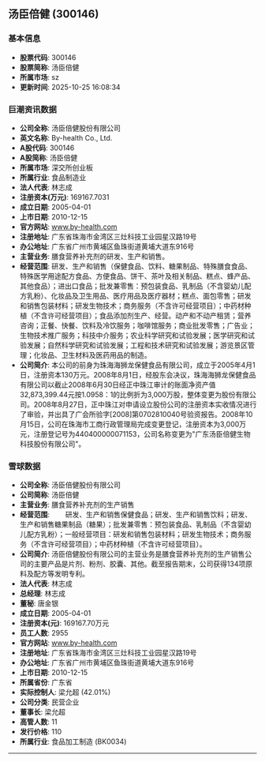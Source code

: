 ## 汤臣倍健 (300146)

### 基本信息

- **股票代码**: 300146
- **股票简称**: 汤臣倍健
- **所属市场**: sz
- **更新时间**: 2025-10-25 16:08:34

### 巨潮资讯数据

- **公司全称**: 汤臣倍健股份有限公司
- **英文名称**: By-health Co., Ltd.
- **A股代码**: 300146
- **A股简称**: 汤臣倍健
- **所属市场**: 深交所创业板
- **所属行业**: 食品制造业
- **法人代表**: 林志成
- **注册资本(万元)**: 169167.7031
- **成立日期**: 2005-04-01
- **上市日期**: 2010-12-15
- **官方网站**: www.by-health.com
- **注册地址**: 广东省珠海市金湾区三灶科技工业园星汉路19号
- **办公地址**: 广东省广州市黄埔区鱼珠街道黄埔大道东916号
- **主营业务**: 膳食营养补充剂的研发、生产和销售。
- **经营范围**: 研发、生产和销售（保健食品、饮料、糖果制品、特殊膳食食品、特殊医学用途配方食品、方便食品、饼干、茶叶及相关制品、糕点、蜂产品、其他食品）；进出口食品；批发兼零售：预包装食品、乳制品（不含婴幼儿配方乳粉）、化妆品及卫生用品、医疗用品及医疗器材；糕点、面包零售；研发和销售包装材料；研发生物技术；商务服务（不含许可经营项目）；中药材种植（不含许可经营项目）；食品添加剂生产、经营。动产和不动产租赁；营养咨询；正餐、快餐、饮料及冷饮服务；咖啡馆服务；商业批发零售；广告业；生物技术推广服务；科技中介服务；农业科学研究和试验发展；医学研究和试验发展；自然科学研究和试验发展；工程和技术研究和试验发展；游览景区管理；化妆品、卫生材料及医药用品的制造。
- **公司简介**: 本公司的前身为珠海海狮龙保健食品有限公司，成立于2005年4月1日，注册资本130万元。2008年8月1日，经股东会决议，珠海海狮龙保健食品有限公司以截止2008年6月30日经正中珠江审计的账面净资产值32,873,399.44元按1.0958：1的比例折为3,000万股，整体变更为股份有限公司。2008年8月27日，正中珠江对申请设立股份公司的注册资本实收情况进行了审验，并出具了广会所验字[2008]第0702810040号验资报告。2008年10月15日，公司在珠海市工商行政管理局完成变更登记，注册资本为3,000万元，注册登记号为440400000071153，公司名称变更为"广东汤臣倍健生物科技股份有限公司"。

### 雪球数据

- **公司全称**: 汤臣倍健股份有限公司
- **公司简称**: 汤臣倍健
- **主营业务**: 膳食营养补充剂的生产销售
- **经营范围**: 　　研发、生产和销售保健食品；研发、生产和销售饮料；研发、生产和销售糖果制品（糖果）；批发兼零售：预包装食品、乳制品（不含婴幼儿配方乳粉）；一般经营项目：研发和销售包装材料；研发生物技术；商务服务（不含许可经营项目）；中药材种植（不含许可经营项目）。
- **公司简介**: 汤臣倍健股份有限公司的主营业务是膳食营养补充剂的生产销售公司的主要产品是片剂、粉剂、胶囊、其他。截至报告期末，公司获得134项原料及配方等发明专利。
- **法人代表**: 林志成
- **总经理**: 林志成
- **董秘**: 唐金银
- **成立日期**: 2005-04-01
- **注册资本(元)**: 169167.70万元
- **员工人数**: 2955
- **官方网站**: www.by-health.com
- **注册地址**: 广东省珠海市金湾区三灶科技工业园星汉路19号
- **办公地址**: 广东省广州市黄埔区鱼珠街道黄埔大道东916号
- **上市日期**: 2010-12-15
- **所属省份**: 广东省
- **实际控制人**: 梁允超 (42.01%)
- **公司分类**: 民营企业
- **董事长**: 梁允超
- **高管人数**: 11
- **发行价格**: 110
- **所属行业**: 食品加工制造 (BK0034)

---